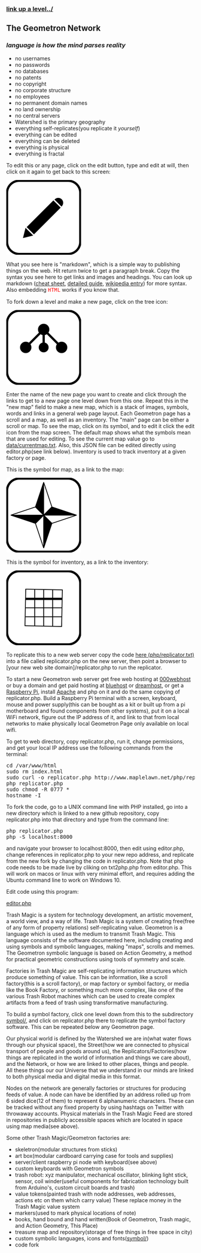 ### [link up a level../](../)

## The Geometron Network

### *language is how the mind parses reality*

- no usernames
- no passwords
- no databases
- no patents
- no copyright
- no corporate structure
- no employees
- no permanent domain names
- no land ownership
- no central servers
- Watershed is the primary geography
- everything self-replicates(you replicate it *yourself*)
- everything can be edited
- everything can be deleted
- everything is physical
- everything is fractal

To edit this or any page, click on the edit button, type and edit at will, then click on it again to get back to this screen:

[![](iconsymbols/edit.svg)](pageeditor.html)

What you see here is "markdown", which is a simple way to publishing things on the web. Hit return twice to get a paragraph break.  Copy the syntax you see here to get links and images and headings. You can look up markdown ([cheat sheet](https://www.markdownguide.org/cheat-sheet/), [detailed guide](https://daringfireball.net/projects/markdown/syntax), [wikipedia entry](https://en.wikipedia.org/wiki/Markdown)) for more syntax.  Also embedding <span style = "color:red;font-family:courier;">HTML</span> works if you know that.  

To fork down a level and make a new page, click on the tree icon:

[![](iconsymbols/fork.svg)](list.html)

Enter the name of the new page you want to create and click through the links to get to a new page one level down from this one.  Repeat this in the "new map" field to make a new map, which is a stack of images, symbols, words and links in a general web page layout.  Each Geometron page has a scroll and a map, as well as an inventory.  The "main" page can be either a scroll or map.  To see the map, click on its symbol, and to edit it click the edit icon from the map screen. The default map shows what the symbols mean that are used for editing.  To see the current map value go to [data/currentmap.txt](data/currentmap.txt).  Also, this JSON file can be edited directly using editor.php(see link below).  Inventory is used to track inventory at a given factory or page.  

This is the symbol for map, as a link to the map:

[![](iconsymbols/map.svg)](map.html)

This is the symbol for inventory, as a link to the inventory:

[![](iconsymbols/inventory.svg)](inventory.html)


To replicate this to a new web server copy the code [here (php/replicator.txt)](php/replicator.txt) into a file called replicator.php on the new server, then point a browser to [your new web site domain]/replicator.php to run the replicator.

To start a new Geometron web server get free web hosting at [000webhost](https://www.000webhost.com/) or buy a domain and get paid hosting at [bluehost](https://www.bluehost.com/) or [dreamhost](https://www.dreamhost.com/), or get a [Raspberry Pi](https://www.raspberrypi.org/), install [Apache](https://www.raspberrypi.org/documentation/remote-access/web-server/apache.md) and php on it and do the same copying of replicator.php.  Build a Raspberry Pi terminal with a screen, keyboard, mouse and power supply(this can be bought as a kit or built up from a pi motherboard and found components from other systems), put it on a local WiFi network, figure out the IP address of it, and link to that from local networks to make physically local Geometron Page only available on local wifi. 


To get to web directory, copy replicator.php, run it, change permissions, and get your local IP address use the following commands from the terminal:
<pre>
cd /var/www/html
sudo rm index.html
sudo curl -o replicator.php http://www.maplelawn.net/php/replicator.txt
php replicator.php
sudo chmod -R 0777 *
hostname -I
</pre>


To fork the code, go to a UNIX command line with PHP installed, go into a new directory which is linked to a new github repository, copy replicator.php into that directory and type from the command line:

<pre>
php replicator.php
php -S localhost:8000
</pre>

 and navigate your browser to localhost:8000, then edit using editor.php, change references in replicator.php to your new repo address, and replicate from the new fork by changing the code in replicator.php.  Note that php code needs to be made live by cliking on txt2php.php from editor.php.  This will work on macos or linux with very minimal effort, and requires adding the Ubuntu command line to work on Windows 10.  


Edit code using this program:

[editor.php](editor.php)

Trash Magic is a system for technology development, an artistic movement, a world view, and a way of life.  Trash Magic is a system of creating free(free of any form of property relations) self-replicating value.  Geometron is a language which is used as the medium to transmit Trash Magic. This language consists of the software documented here, including creating and using symbols and symbolic languages, making "maps", scrolls and memes.  The Geometron symbolic language is based on Action Geometry, a method for practical geometric constructions using tools of symmetry and scale.

Factories in Trash Magic are self-replicating information structures which produce something of value.  This can be information, like a scroll factory(this is a scroll factory), or map factory or symbol factory, or media like the Book Factory, or something much more complex, like one of the various Trash Robot machines which can be used to create complex artifacts from a feed of trash using transformative manufacturing.

To build a symbol factory, click one level down from this to the subdirectory [symbol/](symbol/), and click on replicator.php there to replicate the symbol factory software.  This can be repeated below any Geometron page.

Our physical world is defined by the Watershed we are in(what water flows through our physical space), the Street(how we are connected to physical transport of people and goods around us), the Replicators/Factories(how things are replicated in the world of information and things we care about), and the Network, or how we are linked to other places, things and people.  All these things our our Universe that we understand in our minds are linked to both physical media and digital media in this format.  

Nodes on the network are generally factories or structures for producing feeds of value.  A node can have be identified by an address rolled up from 6 sided dice(12 of them) to represent 6 alphanumeric characters.  These can be tracked without any fixed property by using hashtags on Twitter with throwaway accounts. Physical materials in the Trash Magic Feed are stored in repositories in publicly accessible spaces which are located in space using map media(see above).  

Some other Trash Magic/Geometron factories are:

- skeletron(modular structures from sticks)
- art box(modular cardboard carrying case for tools and supplies)
- server/client raspberry pi node with keyboard(see above)
- custom keyboards with Geometron symbols
- trash robot: xyz manipulator, mechanical oscillator, blinking light stick, sensor, coil winder(useful components for fabrication technology built from Arduino's, custom circuit boards and trash)
- value tokens(painted trash with node addresses, web addresses, actions etc on them which carry value) These replace money in the Trash Magic value system
- markers(used to mark physical locations of note)
- books, hand bound and hand written(Book of Geometron, Trash magic, and Action Geometry, This Place)
- treasure map and repository(storage of free things in free space in city)
- custom symbolic languages, icons and fonts([symbol/](symbol/))
- code fork








